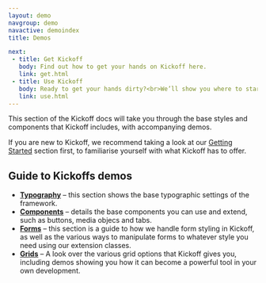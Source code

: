 ```yaml
---
layout: demo
navgroup: demo
navactive: demoindex
title: Demos

next:
 - title: Get Kickoff
   body: Find out how to get your hands on Kickoff here.
   link: get.html
 - title: Use Kickoff
   body: Ready to get your hands dirty?<br>We’ll show you where to start.
   link: use.html
---
```


This section of the Kickoff docs will take you through the base styles and components that Kickoff includes, with accompanying demos.

If you are new to Kickoff, we recommend taking a look at our [Getting Started](http://0.0.0.0:8000/kickoff/learn/) section first, to familiarise yourself with what Kickoff has to offer.

## Guide to Kickoffs demos

- **[Typography](kickoff/demos/typography.html)** – this section shows the base typographic settings of the framework.
- **[Components](kickoff/demos/components.html)** – details the base components you can use and extend, such as buttons, media objecs and tabs.
- **[Forms](kickoff/demos/forms.html)** – this section is a guide to how we handle form styling in Kickoff, as well as the various ways to manipulate forms to whatever style you need using our extension classes.
- **[Grids](kickoff/demos/grids.html)** – A look over the various grid options that Kickoff gives you, including demos showing you how it can become a powerful tool in your own development.
